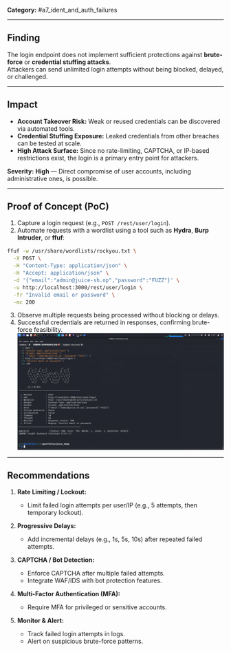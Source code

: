 **Category:** #a7_ident_and_auth_failures  

---

## Finding  
The login endpoint does not implement sufficient protections against **brute-force** or **credential stuffing attacks**.  
Attackers can send unlimited login attempts without being blocked, delayed, or challenged.  

---

## Impact  
- **Account Takeover Risk:** Weak or reused credentials can be discovered via automated tools.  
- **Credential Stuffing Exposure:** Leaked credentials from other breaches can be tested at scale.  
- **High Attack Surface:** Since no rate-limiting, CAPTCHA, or IP-based restrictions exist, the login is a primary entry point for attackers.  

**Severity:** **High** — Direct compromise of user accounts, including administrative ones, is possible.  

---

## Proof of Concept (PoC)  
1. Capture a login request (e.g., `POST /rest/user/login`).  
2. Automate requests with a wordlist using a tool such as **Hydra**, **Burp Intruder**, or **ffuf**:  

```bash
ffuf -w /usr/share/wordlists/rockyou.txt \
  -X POST \
  -H "Content-Type: application/json" \
  -H "Accept: application/json" \
  -d '{"email":"admin@juice-sh.op","password":"FUZZ"}' \
  -u http://localhost:3000/rest/user/login \
  -fr "Invalid email or password" \
  -mc 200
```  

3. Observe multiple requests being processed without blocking or delays.  
4. Successful credentials are returned in responses, confirming brute-force feasibility.  
![Pasted image 20250903133910](/images/Pasted%20image%2020250903133910.png)
---
## Recommendations  
1. **Rate Limiting / Lockout:**  
   - Limit failed login attempts per user/IP (e.g., 5 attempts, then temporary lockout).  

2. **Progressive Delays:**  
   - Add incremental delays (e.g., 1s, 5s, 10s) after repeated failed attempts.  

3. **CAPTCHA / Bot Detection:**  
   - Enforce CAPTCHA after multiple failed attempts.  
   - Integrate WAF/IDS with bot protection features.  

4. **Multi-Factor Authentication (MFA):**  
   - Require MFA for privileged or sensitive accounts.  

5. **Monitor & Alert:**  
   - Track failed login attempts in logs.  
   - Alert on suspicious brute-force patterns.  